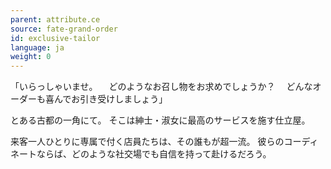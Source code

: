 ```yaml
---
parent: attribute.ce
source: fate-grand-order
id: exclusive-tailor
language: ja
weight: 0
---
```


「いらっしゃいませ。
　どのようなお召し物をお求めでしょうか？
　どんなオーダーも喜んでお引き受けしましょう」

とある古都の一角にて。
そこは紳士・淑女に最高のサービスを施す仕立屋。

来客一人ひとりに専属で付く店員たちは、その誰もが超一流。
彼らのコーディネートならば、どのような社交場でも自信を持って赴けるだろう。
